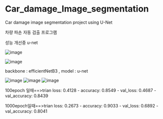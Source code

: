# Car_damage_Image_segmentation
Car damage image segmentation project using U-Net

차량 파손 자동 검출 프로그램

성능 개선중
u-net

![image](https://github.com/yn0212/Car_damage_Image_segmentation/assets/105347300/6dbe2f2a-903f-4387-b47d-8685b288ec89)

![image](https://github.com/yn0212/Car_damage_Image_segmentation/assets/105347300/4157495c-c337-4acd-9aa9-7314950431c6)

backbone : efficientNetB3 , model : u-net

![image](https://github.com/yn0212/Car_damage_Image_segmentation/assets/105347300/b94ad5ea-b8af-4552-9695-f579bc730723)
![image](https://github.com/yn0212/Car_damage_Image_segmentation/assets/105347300/b2dc152a-3f75-424a-b721-b4ed042b3154)
![image](https://github.com/yn0212/Car_damage_Image_segmentation/assets/105347300/f2099115-a0ff-488e-89e8-61ca3e3e3239)

100epoch 일때==>trian loss: 0.4128 - accuracy: 0.8549 - val_loss: 0.4687 - val_accuracy: 0.8439

1000epoch일때==>trian loss: 0.2673 - accuracy: 0.9033 - val_loss: 0.6892 - val_accuracy: 0.8041
